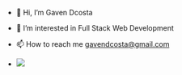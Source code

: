 - 👋 Hi, I’m Gaven Dcosta
- 👀 I’m interested in Full Stack Web Development
- 📫 How to reach me gavendcosta@gmail.com

- ![](https://komarev.com/ghpvc/?username=TeddyGaven)
  

<!---
TeddyGaven/TeddyGaven is a ✨ special ✨ repository because its `README.md` (this file) appears on your GitHub profile.
You can click the Preview link to take a look at your changes.
--->
